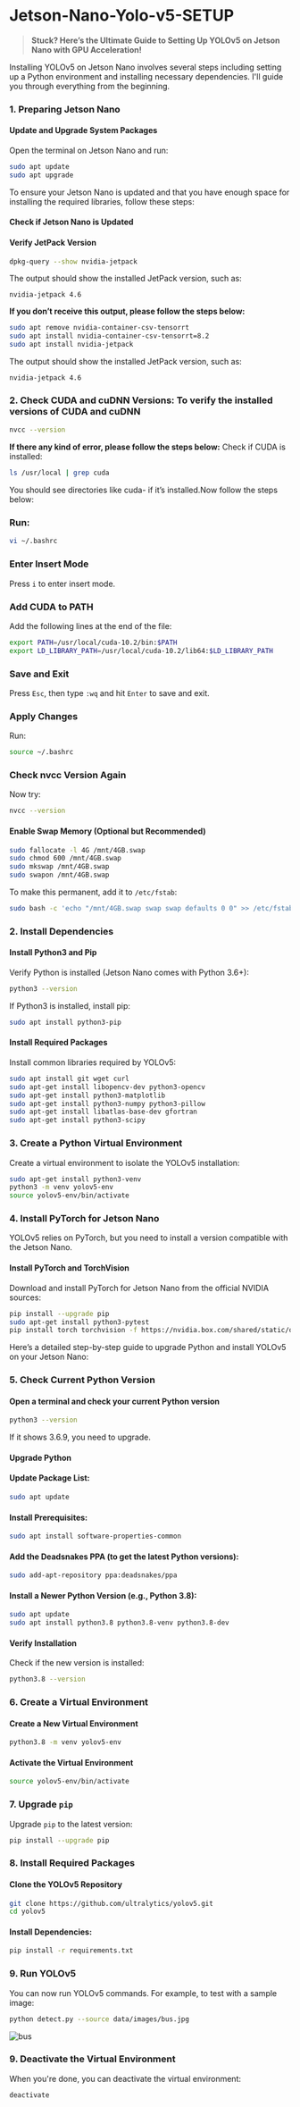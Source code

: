 # Jetson-Nano-Yolo-v5-SETUP
> **Stuck? Here’s the Ultimate Guide to Setting Up YOLOv5 on Jetson Nano with GPU Acceleration!**

Installing YOLOv5 on Jetson Nano involves several steps including setting up a Python environment and installing necessary dependencies. I'll guide you through everything from the beginning.

### 1. **Preparing Jetson Nano**
#### **Update and Upgrade System Packages**
Open the terminal on Jetson Nano and run:
```bash
sudo apt update
sudo apt upgrade
```
To ensure your Jetson Nano is updated and that you have enough space for installing the required libraries, follow these steps:

#### **Check if Jetson Nano is Updated**
#### **Verify JetPack Version**
```bash
dpkg-query --show nvidia-jetpack
```
The output should show the installed JetPack version, such as:
```
nvidia-jetpack 4.6
```
**If you don’t receive this output, please follow the steps below:**
```bash
sudo apt remove nvidia-container-csv-tensorrt
sudo apt install nvidia-container-csv-tensorrt=8.2
sudo apt install nvidia-jetpack
```
The output should show the installed JetPack version, such as:
```
nvidia-jetpack 4.6
```
### 2. **Check CUDA and cuDNN Versions: To verify the installed versions of CUDA and cuDNN**
```bash
nvcc --version
```
**If there any kind of error, please follow the steps below:** 
Check if CUDA is installed:
```bash
ls /usr/local | grep cuda
```
You should see directories like cuda-<version> if it’s installed.Now follow the steps below:
### Run:
```bash
vi ~/.bashrc
```
### Enter Insert Mode
Press `i` to enter insert mode.
### Add CUDA to PATH
Add the following lines at the end of the file:
```bash
export PATH=/usr/local/cuda-10.2/bin:$PATH
export LD_LIBRARY_PATH=/usr/local/cuda-10.2/lib64:$LD_LIBRARY_PATH
```
### Save and Exit
Press `Esc`, then type `:wq` and hit `Enter` to save and exit.
### Apply Changes
Run:
```bash
source ~/.bashrc
```
### Check nvcc Version Again
Now try:
```bash
nvcc --version
```
#### **Enable Swap Memory (Optional but Recommended)**
```bash
sudo fallocate -l 4G /mnt/4GB.swap
sudo chmod 600 /mnt/4GB.swap
sudo mkswap /mnt/4GB.swap
sudo swapon /mnt/4GB.swap
```
To make this permanent, add it to `/etc/fstab`:
```bash
sudo bash -c 'echo "/mnt/4GB.swap swap swap defaults 0 0" >> /etc/fstab'
```

### 2. **Install Dependencies**
#### **Install Python3 and Pip**
Verify Python is installed (Jetson Nano comes with Python 3.6+):
```bash
python3 --version
```
If Python3 is installed, install pip:
```bash
sudo apt install python3-pip
```

#### **Install Required Packages**
Install common libraries required by YOLOv5:
```bash
sudo apt install git wget curl
sudo apt-get install libopencv-dev python3-opencv
sudo apt-get install python3-matplotlib
sudo apt-get install python3-numpy python3-pillow
sudo apt-get install libatlas-base-dev gfortran
sudo apt-get install python3-scipy
```

### 3. **Create a Python Virtual Environment**
Create a virtual environment to isolate the YOLOv5 installation:
```bash
sudo apt-get install python3-venv
python3 -m venv yolov5-env
source yolov5-env/bin/activate
```

### 4. **Install PyTorch for Jetson Nano**
YOLOv5 relies on PyTorch, but you need to install a version compatible with the Jetson Nano.

#### **Install PyTorch and TorchVision**
Download and install PyTorch for Jetson Nano from the official NVIDIA sources:
```bash
pip install --upgrade pip
sudo apt-get install python3-pytest
pip install torch torchvision -f https://nvidia.box.com/shared/static/oh0jp5w4lf17a3zwi2c74mr4x2l3lg53.whl
```
Here’s a detailed step-by-step guide to upgrade Python and install YOLOv5 on your Jetson Nano:

### 5. **Check Current Python Version**
#### **Open a terminal and check your current Python version**
```bash
python3 --version
```
If it shows 3.6.9, you need to upgrade.

#### Upgrade Python
#### **Update Package List**:
   ```bash
   sudo apt update
   ```
#### **Install Prerequisites**:
   ```bash
   sudo apt install software-properties-common
   ```
#### **Add the Deadsnakes PPA** (to get the latest Python versions):
   ```bash
   sudo add-apt-repository ppa:deadsnakes/ppa
   ```
#### **Install a Newer Python Version** (e.g., Python 3.8):
   ```bash
   sudo apt update
   sudo apt install python3.8 python3.8-venv python3.8-dev
   ```
#### Verify Installation
Check if the new version is installed:
```bash
python3.8 --version
```
### 6. **Create a Virtual Environment**
#### **Create a New Virtual Environment**
   ```bash
   python3.8 -m venv yolov5-env
   ```
#### **Activate the Virtual Environment**
   ```bash
   source yolov5-env/bin/activate
   ```
### 7. **Upgrade `pip`**
Upgrade `pip` to the latest version:
```bash
pip install --upgrade pip
```
### 8. Install Required Packages
#### **Clone the YOLOv5 Repository**
   ```bash
   git clone https://github.com/ultralytics/yolov5.git
   cd yolov5
   ```
#### **Install Dependencies**:
   ```bash
   pip install -r requirements.txt
   ```
### 9. Run YOLOv5
You can now run YOLOv5 commands. For example, to test with a sample image:
```bash
python detect.py --source data/images/bus.jpg
```
![bus](https://github.com/user-attachments/assets/aba2cacc-5077-4cf2-931f-ae5d4f3acfd0)

### 9. Deactivate the Virtual Environment
When you're done, you can deactivate the virtual environment:
```bash
deactivate
```

